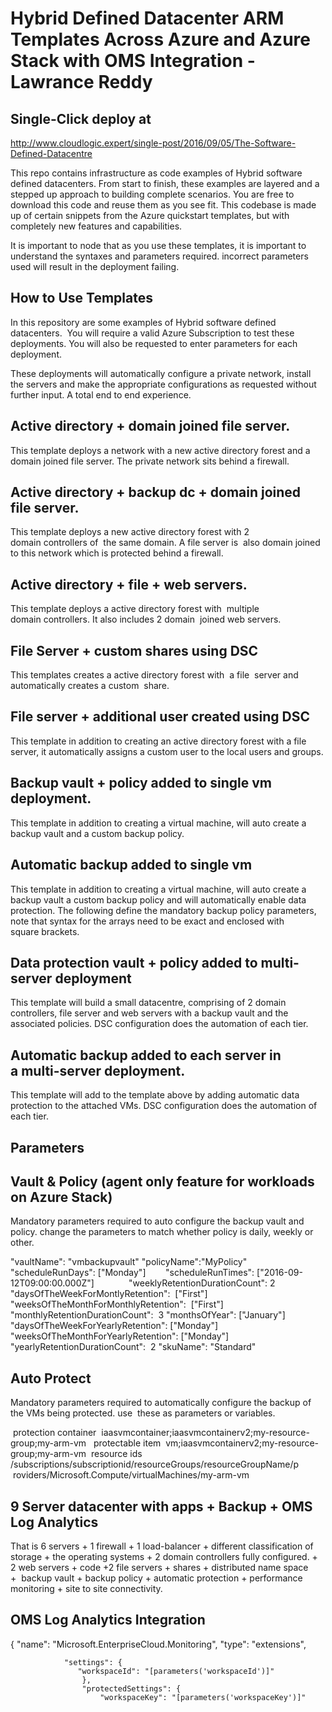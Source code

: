 # Hybrid Defined Datacenter ARM Templates Across Azure and Azure Stack with OMS Integration - Lawrance Reddy
## Single-Click deploy at
http://www.cloudlogic.expert/single-post/2016/09/05/The-Software-Defined-Datacentre


This repo contains infrastructure as code examples of Hybrid software defined datacenters. From start to finish, these examples are layered and a stepped up approach to building complete scenarios.
You are free to download this code and reuse them as you see fit.
This codebase is made up of certain snippets from the Azure quickstart templates, but with completely new features and capabilities. 


It is important to node that as you use these templates, it is important to understand the syntaxes and parameters required. incorrect parameters used will result in the deployment failing.

## How to Use Templates

In this repository are some examples of Hybrid software defined datacenters.  You will require a valid Azure Subscription to test these deployments. You will also be requested to enter parameters for each deployment. 

These deployments will automatically configure a private network, install the servers and make the appropriate configurations as requested without further input. A total end to end experience.




## Active directory + domain joined file server.
This template deploys a network with a new active directory forest and a domain joined file server. The private network sits behind a firewall. 

## Active directory + backup dc + domain joined file server.
This template deploys a new active directory forest with 2 domain controllers of  the same domain. A file server is  also domain joined to this network which is protected behind a firewall. 

## Active directory + file + web servers.
This template deploys a active directory forest with  multiple domain controllers. It also includes 2 domain  joined web servers. 

## File Server + custom shares using DSC
This templates creates a active directory forest with  a file  server and automatically creates a custom  share.

## File server + additional user created using DSC
This template in addition to creating an active directory forest with a file server, it automatically assigns a custom user to the local users and groups.

## Backup vault + policy added to single vm deployment.
This template in addition to creating a virtual machine, will auto create a backup vault and a custom backup policy. 

## Automatic backup added to single vm
This template in addition to creating a virtual machine, will auto create a backup vault a custom backup policy and will automatically enable data protection. The following define the mandatory backup policy parameters, note that syntax for the arrays need to be exact and enclosed with square brackets.

## Data protection vault + policy added to multi-server deployment
This template will build a small datacentre, comprising of 2 domain controllers, file server and web servers with a backup vault and the associated policies. DSC configuration does the automation of each tier.

## Automatic backup added to each server in a multi-server deployment.
This template will add to the template above by adding automatic data protection to the attached VMs. DSC configuration does the automation of each tier.

## Parameters

## Vault & Policy (agent only feature for workloads on Azure Stack)

Mandatory parameters required to auto configure the backup vault and policy. change the parameters to match whether policy is daily, weekly or other.

"vaultName": "vmbackupvault"
"policyName":"MyPolicy" 
"scheduleRunDays": ["Monday"]       
"scheduleRunTimes": ["2016-09-12T09:00:00.000Z"]             
"weeklyRetentionDurationCount": 2 
"daysOfTheWeekForMontlyRetention":  ["First"]
"weeksOfTheMonthForMonthlyRetention":  ["First"]    
"monthlyRetentionDurationCount":  3
"monthsOfYear": ["January"]        
"daysOfTheWeekForYearlyRetention": ["Monday"]          
"weeksOfTheMonthForYearlyRetention": ["Monday"]          
"yearlyRetentionDurationCount":  2
"skuName": "Standard"

## Auto Protect

Mandatory parameters required to automatically configure the backup of the VMs being protected. use  these as parameters or variables.

 protection container
 iaasvmcontainer;iaasvmcontainerv2;my-resource-group;my-arm-vm 
 protectable item
 vm;iaasvmcontainerv2;my-resource-group;my-arm-vm
 resource ids
/subscriptions/subscriptionid/resourceGroups/resourceGroupName/p  roviders/Microsoft.Compute/virtualMachines/my-arm-vm

## 9 Server datacenter with apps + Backup + OMS Log Analytics

That is 6 servers + 1 firewall + 1 load-balancer + different classification of storage + the operating systems + 2 domain controllers fully configured. + 2 web servers + code +2 file servers + shares + distributed name space +  backup vault + backup policy + automatic protection + performance monitoring + site to site connectivity.

## OMS Log Analytics Integration 

{
                "name": "Microsoft.EnterpriseCloud.Monitoring",
                "type": "extensions",
                
				
                "settings": {
                   "workspaceId": "[parameters('workspaceId')]"
                    },
                    "protectedSettings": {
                        "workspaceKey": "[parameters('workspaceKey')]"